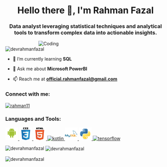 <h1 align="center">Hello there 👋, I'm Rahman Fazal</h1>
<h3 align="center">Data analyst leveraging statistical techniques and analytical tools to transform complex data into actionable insights.</h3>
<img  align="right" alt="Coding" width="400" src="https://cdn.dribbble.com/users/1162077/screenshots/3848914/programmer.gif" >

<p align="left"> <img src="https://komarev.com/ghpvc/?username=devrahmanfazal&label=Profile%20views&color=0e75b6&style=flat" alt="devrahmanfazal" /> </p>

- 🌱 I’m currently learning **SQL**

- 💬 Ask me about **Microsoft PowerBI**

- 📫 Reach me at **official.rahmanfazal@gmail.com**

<h3 align="left">Connect with me:</h3>
<p align="left">
<a href="https://linkedin.com/in/rahman11" target="blank"><img align="center" src="https://raw.githubusercontent.com/rahuldkjain/github-profile-readme-generator/master/src/images/icons/Social/linked-in-alt.svg" alt="rahman11" height="30" width="40" /></a>
</p>

<h3 align="left">Languages and Tools:</h3>
<p align="left"> <a href="https://developer.android.com" target="_blank" rel="noreferrer"> <img src="https://raw.githubusercontent.com/devicons/devicon/master/icons/android/android-original-wordmark.svg" alt="android" width="40" height="40"/> </a> <a href="https://www.w3schools.com/css/" target="_blank" rel="noreferrer"> <img src="https://raw.githubusercontent.com/devicons/devicon/master/icons/css3/css3-original-wordmark.svg" alt="css3" width="40" height="40"/> </a> <a href="https://www.w3.org/html/" target="_blank" rel="noreferrer"> <img src="https://raw.githubusercontent.com/devicons/devicon/master/icons/html5/html5-original-wordmark.svg" alt="html5" width="40" height="40"/> </a> <a href="https://kotlinlang.org" target="_blank" rel="noreferrer"> <img src="https://www.vectorlogo.zone/logos/kotlinlang/kotlinlang-icon.svg" alt="kotlin" width="40" height="40"/> </a> <a href="https://www.mysql.com/" target="_blank" rel="noreferrer"> <img src="https://raw.githubusercontent.com/devicons/devicon/master/icons/mysql/mysql-original-wordmark.svg" alt="mysql" width="40" height="40"/> </a> <a href="https://www.python.org" target="_blank" rel="noreferrer"> <img src="https://raw.githubusercontent.com/devicons/devicon/master/icons/python/python-original.svg" alt="python" width="40" height="40"/> </a> <a href="https://www.tensorflow.org" target="_blank" rel="noreferrer"> <img src="https://www.vectorlogo.zone/logos/tensorflow/tensorflow-icon.svg" alt="tensorflow" width="40" height="40"/> </a> </p>

<p><img align="left" src="https://github-readme-stats.vercel.app/api/top-langs?username=devrahmanfazal&show_icons=true&locale=en&layout=compact" alt="devrahmanfazal" /></p>

<p>&nbsp;<img align="center" src="https://github-readme-stats.vercel.app/api?username=devrahmanfazal&show_icons=true&locale=en" alt="devrahmanfazal" /></p>

<p><img align="center" src="https://github-readme-streak-stats.herokuapp.com/?user=devrahmanfazal&" alt="devrahmanfazal" /></p>
